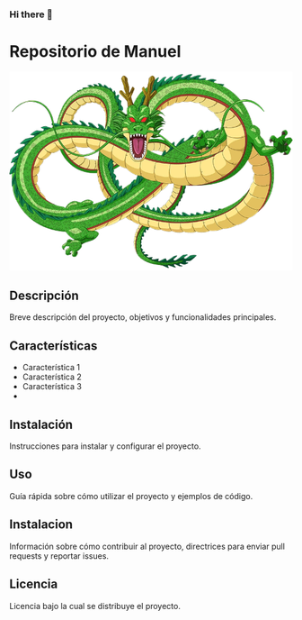 ### Hi there 👋

<!--
**Manumost93/Manumost93** is a ✨ _special_ ✨ repository because its `README.md` (this file) appears on your GitHub profile.

Here are some ideas to get you started:

- 🔭 I’m currently working on ...
- 🌱 I’m currently learning ...
- 👯 I’m looking to collaborate on ...
- 🤔 I’m looking for help with ...
- 💬 Ask me about ...
- 📫 How to reach me: ...
- 😄 Pronouns: ...
- ⚡ Fun fact: ...
-->


# Repositorio de Manuel
![Imagen de Portada](Recursos/shenlong.webp)
## Descripción

Breve descripción del proyecto, objetivos y funcionalidades principales.

## Características

- Característica 1
- Característica 2
- Característica 3
- 
## Instalación

Instrucciones para instalar y configurar el proyecto.

## Uso

Guía rápida sobre cómo utilizar el proyecto y ejemplos de código.

## Instalacion

Información sobre cómo contribuir al proyecto, directrices para enviar pull requests y reportar issues.

## Licencia

Licencia bajo la cual se distribuye el proyecto.
